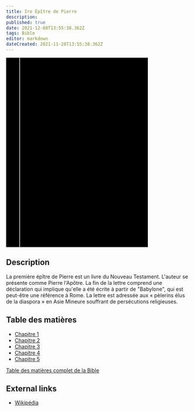 ```yaml
---
title: Ire Épître de Pierre
description: 
published: true
date: 2021-12-08T13:55:38.362Z
tags: Bible
editor: markdown
dateCreated: 2021-11-28T13:55:38.362Z
---
```


<div class="urantiapedia-book-front urantiapedia-book-bible">
<svg xmlns="http://www.w3.org/2000/svg"
	width="102.6mm" height="136.8mm"
	viewBox="0 0 102.6 136.8" version="1.1">
	<g transform="translate(-7,-5)">
		<rect width="9.6" height="136.8" x="7" y="5" />
		<rect width="96.9" height="136.8" x="17" y="5" />
		<text style="font-size:5px" x="61" y="22">LA BIBLE</text>
		<text style="font-size:4px" x="61" y="125">French Louis Segond Bible, 1910</text>
		<text style="font-size:9px" x="61" y="60">Ire Épître de Pierre</text>
	</g>
</svg>
</div>

## Description


La première épître de Pierre est un livre du Nouveau Testament. L'auteur se présente comme Pierre l'Apôtre. La fin de la lettre comprend une déclaration qui implique qu'elle a été écrite à partir de "Babylone", qui est peut-être une référence à Rome. La lettre est adressée aux « pèlerins élus de la diaspora » en Asie Mineure souffrant de persécutions religieuses.

## Table des matières

- [Chapitre 1](/fr/Bible/1_Peter/1)
- [Chapitre 2](/fr/Bible/1_Peter/2)
- [Chapitre 3](/fr/Bible/1_Peter/3)
- [Chapitre 4](/fr/Bible/1_Peter/4)
- [Chapitre 5](/fr/Bible/1_Peter/5)



[Table des matières complet de la Bible](/fr/index/bible)


## External links

- [Wikipédia](https://en.wikipedia.org/wiki/First_Epistle_of_Peter)